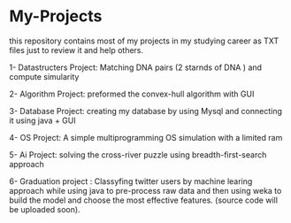 # My-Projects
this repository contains most of my projects in my studying career as TXT files just to review it and help others.

1- Datastructers Project:  Matching DNA pairs (2 starnds of DNA ) and compute simularity 

2- Algorithm Project: preformed the convex-hull algorithm with GUI

3- Database Project: creating my database by using Mysql and connecting it using java + GUI 

4- OS Project: A simple multiprogramming OS simulation with a limited ram

5- Ai Project: solving the cross-river puzzle using breadth-first-search approach

6- Graduation project : Classyfing twitter users by machine learing approach while using java to pre-process raw data 
   and then using weka to build the model and choose the most effective features. (source code will be uploaded soon).
